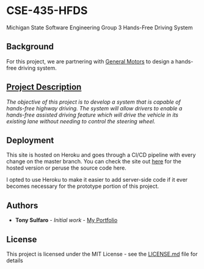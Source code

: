 # CSE-435-HFDS
Michigan State Software Engineering Group 3 Hands-Free Driving System

## Background
For this project, we are partnering with [General Motors](https://www.gm.com/) to design a hands-free driving system.

## [Project Description](https://www.cse.msu.edu/~cse435/Projects/F2019/ProjectDescriptions/2019-HFDS-GM-Davenport.pdf)
_The objective of this project is to develop a system that is capable of hands-free highway driving. The
system will allow drivers to enable a hands-free assisted driving feature which will drive the vehicle in its
existing lane without needing to control the steering wheel._

## Deployment
This site is hosted on Heroku and goes through a CI/CD pipeline with every change on the master branch. You can check the site out [here](https://cse435-hfds.herokuapp.com/) for the hosted version or peruse the source code here.

I opted to use Heroku to make it easier to add server-side code if it ever becomes necessary for the prototype portion of this project.

## Authors

* **Tony Sulfaro** - *Initial work* - [My Portfolio](https://www.tonysulfaro.com/)

## License
This project is licensed under the MIT License - see the [LICENSE.md](LICENSE.md) file for details
